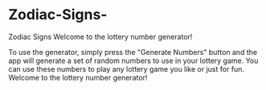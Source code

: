 # Zodiac-Signs-
Zodiac Signs
Welcome to the lottery number generator!

To use the generator, simply press the "Generate Numbers" button and the app will generate a set of random numbers to use in your lottery game. You can use these numbers to play any lottery game you like or just for fun.
Welcome to the lottery number generator!
